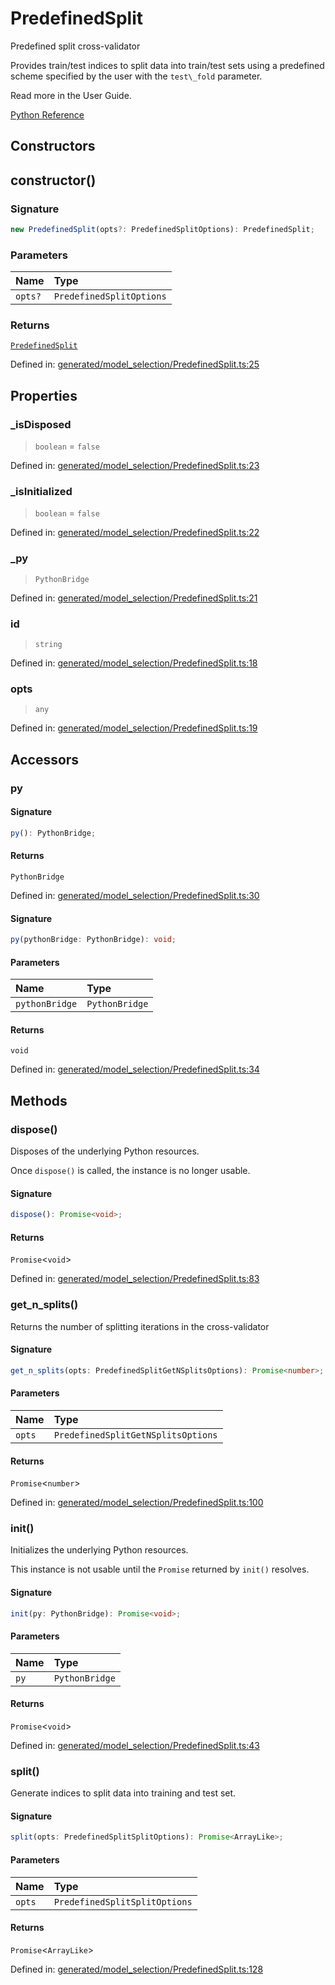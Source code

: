 # PredefinedSplit

Predefined split cross-validator

Provides train/test indices to split data into train/test sets using a predefined scheme specified by the user with the `test\_fold` parameter.

Read more in the User Guide.

[Python Reference](https://scikit-learn.org/stable/modules/generated/sklearn.model_selection.PredefinedSplit.html)

## Constructors

## constructor()

### Signature

```ts
new PredefinedSplit(opts?: PredefinedSplitOptions): PredefinedSplit;
```

### Parameters

| Name | Type |
| :------ | :------ |
| `opts?` | `PredefinedSplitOptions` |

### Returns

[`PredefinedSplit`](PredefinedSplit.md)

Defined in:  [generated/model\_selection/PredefinedSplit.ts:25](https://github.com/transitive-bullshit/scikit-learn-ts/blob/b59c1ff/packages/sklearn/src/generated/model_selection/PredefinedSplit.ts#L25)

## Properties

### \_isDisposed

> `boolean`  = `false`

Defined in:  [generated/model\_selection/PredefinedSplit.ts:23](https://github.com/transitive-bullshit/scikit-learn-ts/blob/b59c1ff/packages/sklearn/src/generated/model_selection/PredefinedSplit.ts#L23)

### \_isInitialized

> `boolean`  = `false`

Defined in:  [generated/model\_selection/PredefinedSplit.ts:22](https://github.com/transitive-bullshit/scikit-learn-ts/blob/b59c1ff/packages/sklearn/src/generated/model_selection/PredefinedSplit.ts#L22)

### \_py

> `PythonBridge`

Defined in:  [generated/model\_selection/PredefinedSplit.ts:21](https://github.com/transitive-bullshit/scikit-learn-ts/blob/b59c1ff/packages/sklearn/src/generated/model_selection/PredefinedSplit.ts#L21)

### id

> `string`

Defined in:  [generated/model\_selection/PredefinedSplit.ts:18](https://github.com/transitive-bullshit/scikit-learn-ts/blob/b59c1ff/packages/sklearn/src/generated/model_selection/PredefinedSplit.ts#L18)

### opts

> `any`

Defined in:  [generated/model\_selection/PredefinedSplit.ts:19](https://github.com/transitive-bullshit/scikit-learn-ts/blob/b59c1ff/packages/sklearn/src/generated/model_selection/PredefinedSplit.ts#L19)

## Accessors

### py

#### Signature

```ts
py(): PythonBridge;
```

#### Returns

`PythonBridge`

Defined in:  [generated/model\_selection/PredefinedSplit.ts:30](https://github.com/transitive-bullshit/scikit-learn-ts/blob/b59c1ff/packages/sklearn/src/generated/model_selection/PredefinedSplit.ts#L30)

#### Signature

```ts
py(pythonBridge: PythonBridge): void;
```

#### Parameters

| Name | Type |
| :------ | :------ |
| `pythonBridge` | `PythonBridge` |

#### Returns

`void`

Defined in: [generated/model\_selection/PredefinedSplit.ts:34](https://github.com/transitive-bullshit/scikit-learn-ts/blob/b59c1ff/packages/sklearn/src/generated/model_selection/PredefinedSplit.ts#L34)

## Methods

### dispose()

Disposes of the underlying Python resources.

Once `dispose()` is called, the instance is no longer usable.

#### Signature

```ts
dispose(): Promise<void>;
```

#### Returns

`Promise`\<`void`\>

Defined in:  [generated/model\_selection/PredefinedSplit.ts:83](https://github.com/transitive-bullshit/scikit-learn-ts/blob/b59c1ff/packages/sklearn/src/generated/model_selection/PredefinedSplit.ts#L83)

### get\_n\_splits()

Returns the number of splitting iterations in the cross-validator

#### Signature

```ts
get_n_splits(opts: PredefinedSplitGetNSplitsOptions): Promise<number>;
```

#### Parameters

| Name | Type |
| :------ | :------ |
| `opts` | `PredefinedSplitGetNSplitsOptions` |

#### Returns

`Promise`\<`number`\>

Defined in:  [generated/model\_selection/PredefinedSplit.ts:100](https://github.com/transitive-bullshit/scikit-learn-ts/blob/b59c1ff/packages/sklearn/src/generated/model_selection/PredefinedSplit.ts#L100)

### init()

Initializes the underlying Python resources.

This instance is not usable until the `Promise` returned by `init()` resolves.

#### Signature

```ts
init(py: PythonBridge): Promise<void>;
```

#### Parameters

| Name | Type |
| :------ | :------ |
| `py` | `PythonBridge` |

#### Returns

`Promise`\<`void`\>

Defined in:  [generated/model\_selection/PredefinedSplit.ts:43](https://github.com/transitive-bullshit/scikit-learn-ts/blob/b59c1ff/packages/sklearn/src/generated/model_selection/PredefinedSplit.ts#L43)

### split()

Generate indices to split data into training and test set.

#### Signature

```ts
split(opts: PredefinedSplitSplitOptions): Promise<ArrayLike>;
```

#### Parameters

| Name | Type |
| :------ | :------ |
| `opts` | `PredefinedSplitSplitOptions` |

#### Returns

`Promise`\<`ArrayLike`\>

Defined in:  [generated/model\_selection/PredefinedSplit.ts:128](https://github.com/transitive-bullshit/scikit-learn-ts/blob/b59c1ff/packages/sklearn/src/generated/model_selection/PredefinedSplit.ts#L128)
